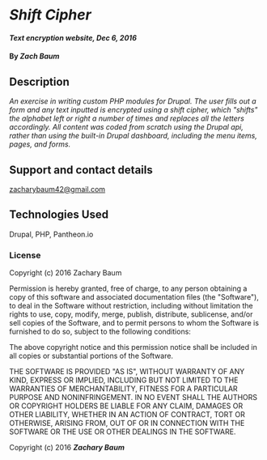 # _Shift Cipher_

#### _Text encryption website, Dec 6, 2016_

#### By _**Zach Baum**_

## Description

_An exercise in writing custom PHP modules for Drupal. The user fills out a form and any text inputted is encrypted using a shift cipher, which "shifts" the alphabet left or right a number of times and replaces all the letters accordingly. All content was coded from scratch using the Drupal api, rather than using the built-in Drupal dashboard, including the menu items, pages, and forms._

## Support and contact details

zacharybaum42@gmail.com

## Technologies Used

Drupal, PHP, Pantheon.io

### License

Copyright (c) 2016 Zachary Baum

Permission is hereby granted, free of charge, to any person obtaining a copy of this software and associated documentation files (the "Software"), to deal in the Software without restriction, including without limitation the rights to use, copy, modify, merge, publish, distribute, sublicense, and/or sell copies of the Software, and to permit persons to whom the Software is furnished to do so, subject to the following conditions:

The above copyright notice and this permission notice shall be included in all copies or substantial portions of the Software.

THE SOFTWARE IS PROVIDED "AS IS", WITHOUT WARRANTY OF ANY KIND, EXPRESS OR IMPLIED, INCLUDING BUT NOT LIMITED TO THE WARRANTIES OF MERCHANTABILITY, FITNESS FOR A PARTICULAR PURPOSE AND NONINFRINGEMENT. IN NO EVENT SHALL THE AUTHORS OR COPYRIGHT HOLDERS BE LIABLE FOR ANY CLAIM, DAMAGES OR OTHER LIABILITY, WHETHER IN AN ACTION OF CONTRACT, TORT OR OTHERWISE, ARISING FROM, OUT OF OR IN CONNECTION WITH THE SOFTWARE OR THE USE OR OTHER DEALINGS IN THE SOFTWARE.

Copyright (c) 2016 **_Zachary Baum_**
